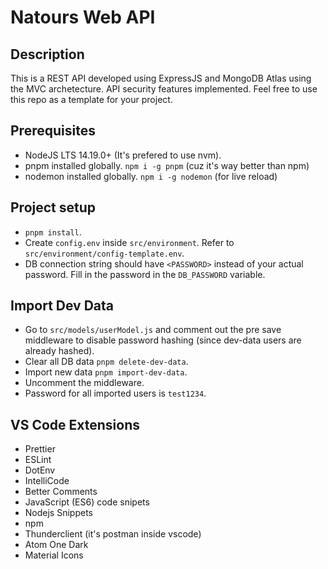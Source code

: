 # Natours Web API

## Description

This is a REST API developed using ExpressJS and MongoDB Atlas using the MVC archetecture. API security features implemented. Feel free to use this repo as a template for your project.

## Prerequisites

- NodeJS LTS 14.19.0+ (It's prefered to use nvm).
- pnpm installed globally. `npm i -g pnpm` (cuz it's way better than npm)
- nodemon installed globally. `npm i -g nodemon` (for live reload)

## Project setup

- `pnpm install`.
- Create `config.env` inside `src/environment`. Refer to `src/environment/config-template.env`.
- DB connection string should have `<PASSWORD>` instead of your actual password. Fill in the password in the `DB_PASSWORD` variable.

## Import Dev Data

- Go to `src/models/userModel.js` and comment out the pre save middleware to disable password hashing (since dev-data users are already hashed).
- Clear all DB data `pnpm delete-dev-data`.
- Import new data `pnpm import-dev-data`.
- Uncomment the middleware.
- Password for all imported users is `test1234`.

## VS Code Extensions

- Prettier
- ESLint
- DotEnv
- IntelliCode
- Better Comments
- JavaScript (ES6) code snipets
- Nodejs Snippets
- npm
- Thunderclient (it's postman inside vscode)
- Atom One Dark
- Material Icons

